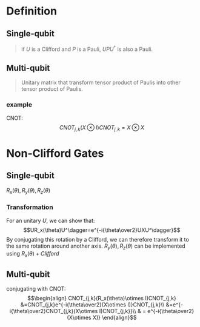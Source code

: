 # Definition
## Single-qubit
> if $U$ is a Clifford and $P$ is a Pauli, $UPU^\dagger$ is also a Pauli.
## Multi-qubit
>Unitary matrix that transform tensor product of Paulis into other tensor product of Paulis.
### example
CNOT:
$$CNOT_{j,k}(X\otimes I)CNOT_{j,k}=X\otimes X$$

# Non-Clifford Gates

## Single-qubit
$R_x(\theta),R_y(\theta),R_z(\theta)$
### Transformation
For an unitary $U$, we can show that:
$$UR_x(\theta)U^\dagger=e^{-i{\theta\over2}UXU^\dagger}$$
By conjugating this rotation by a Clifford, we can therefore transform it to the same rotation around another axis. $R_y(\theta), R_z(\theta)$ can be implemented using $R_x(\theta)+Clifford$

## Multi-qubit
conjugating with CNOT:
$$\begin{align}
CNOT_{j,k}(R_x(\theta)\otimes I)CNOT_{j,k} &=CNOT_{j,k}e^{-i{\theta\over2}(X\otimes I)}CNOT_{j,k}\\
&=e^{-i{\theta\over2}CNOT_{j,k}(X\otimes I)CNOT_{j,k}}\\
& = e^{-i{\theta\over2}(X\otimes X)}
\end{align}$$